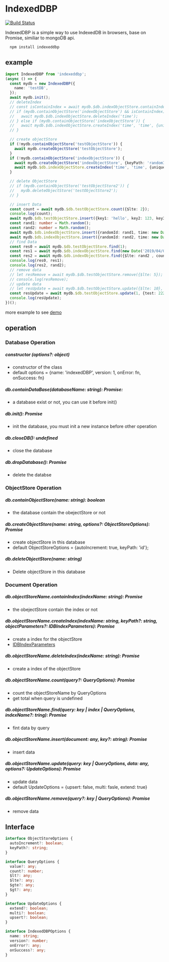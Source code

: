 # IndexedDBP
<!-- [START badges] -->
[![Build Status](https://travis-ci.org/fayfang/indexedDBP.svg?branch=master)](https://travis-ci.org/fayfang/indexedDBP)
<!-- [END badges] -->
IndexedDBP is a simple way to use IndexedDB in browsers, base on Promise, similiar to mongoDB api.

``` node
  npm install indexeddbp
```

## example
``` typeScript
import IndexedDBP from 'indexeddbp';
(async () => {
  const mydb = new IndexedDBP({
    name: 'testDB',
  });
  await mydb.init();
  // deleteIndex
  // const isContainIndex = await mydb.$db.indexObjectStore.containIndex('time');
  // if (mydb.containObjectStore('indexObjectStore') && isContainIndex) {
  //   await mydb.$db.indexObjectStore.deleteIndex('time');
  // } else if (mydb.containObjectStore('indexObjectStore')) {
  //   await mydb.$db.indexObjectStore.createIndex('time', 'time', {unique: false, multiEntry: false});
  // }

  // create objectStore
  if (!mydb.containObjectStore('testObjectStore')) {
    await mydb.createObjectStore('testObjectStore');
  }
  if (!mydb.containObjectStore('indexObjectStore')) {
    await mydb.createObjectStore('indexObjectStore', {keyPath: 'randomId'});
    await mydb.$db.indexObjectStore.createIndex('time', 'time', {unique: false, multiEntry: false});
  }

  // delete ObjectStore
  // if (mydb.containObjectStore('testObjectStore2')) {
  //   mydb.deleteObjectStore('testObjectStore2');
  // }

  // insert Data
  const count = await mydb.$db.testObjectStore.count({$lte: 2});
  console.log(count);
  await mydb.$db.testObjectStore.insert({key1: 'hello', key2: 123, key3: true, key4: new Date()});
  const rand1: number = Math.random();
  const rand2: number = Math.random();
  await mydb.$db.indexObjectStore.insert({randomId: rand1, time: new Date('2019/04/03')});
  await mydb.$db.indexObjectStore.insert({randomId: rand2, time: new Date('2019/04/05')});
  // find Data
  const res0 = await mydb.$db.testObjectStore.find(1);
  const res1 = await mydb.$db.indexObjectStore.find(new Date('2019/04/03'), 'time');
  const res2 = await mydb.$db.indexObjectStore.find({$lte: rand2 , count: 5});
  console.log(res0, res1);
  console.log(res2, rand2);
  // remove data
  // let resRemove = await mydb.$db.testObjectStore.remove({$lte: 5});
  // console.log(resRemove);
  // update data
  // let resUpdate = await mydb.$db.testObjectStore.update({$lte: 10}, {test: 222}, {multi: true});
  const resUpdate = await mydb.$db.testObjectStore.update(1, {test: 222}, {upsert: true});
  console.log(resUpdate);
})();
```
more example to see [demo](https://github.com/fayfang/indexedDBP/tree/master/test/example)

## operation
### Database Operation
##### constructor (options?: object)
+ constructor of the class
+ default options = {name: 'indexedDBP', version: 1, onError: fn, onSuccess: fn}

##### db.containDataBase(databaseName: string): Promise:
+ a database exist or not, you can use it before init()

##### db.init(): Promise
+ init the database, you must init a new instance before other operation

##### db.closeDB(): undefined
+ close the database

##### db.dropDatabase(): Promise
+ delete the databse

### ObjectStore Operation
##### db.containObjectStore(name: string): boolean
+ the database contain the obejectStore or not

##### db.createObjectStore(name: string, options?: ObjectStoreOptions): Promise
+ create objectStore in this database
+ default ObjectStoreOptions = {autoIncrement: true, keyPath: 'id'};

##### db.deleteObjectStore(name: string)
+ Delete objectStore in this database

### Document Operation
##### db.objectStoreName.containIndex(indexName: string): Promise
+ the obejectStore contain the index or not

##### db.objectStoreName.createIndex(indexName: string, keyPath?: string, objectParameters?: IDBIndexParameters): Promise
+ create a index for the objectStore
+ [IDBIndexParameters](https://developer.mozilla.org/en-US/docs/Web/API/IDBIndexParameters)

##### db.objectStoreName.deleteIndex(indexName: string): Promise
+ create a index of the objectStore

##### db.objectStoreName.count(query?: QueryOptions): Promise
+ count the objectStoreName by QueryOptions
+ get total when query is undefined

##### db.objectStoreName.find(query: key | index | QueryOptions, indexName?: tring): Promise
+ fint data by query

##### db.objectStoreName.insert(document: any, key?: string): Promise
+ insert data

##### db.objectStoreName.update(query: key | QueryOptions, data: any, options?: UpdateOptions): Promise
+ update data
+ default UpdateOptions = {upsert: false, multi: fasle, extend: true}

##### db.objectStoreName.remove(query?: key | QueryOptions): Promise
+ remove data

## Interface
``` typeScript
interface ObjectStoreOptions {
  autoIncrement?: boolean;
  keyPath?: string;
}

interface QueryOptions {
  value?: any;
  count?: number;
  $lt?: any;
  $lte?: any;
  $gte?: any;
  $gt?: any;
}

interface UpdateOptions {
  extend?: boolean;
  multi?: boolean;
  upsert?: boolean;
}

interface IndexedDBPOptions {
  name: string;
  version?: number;
  onError?: any;
  onSuccess?: any;
}
```


